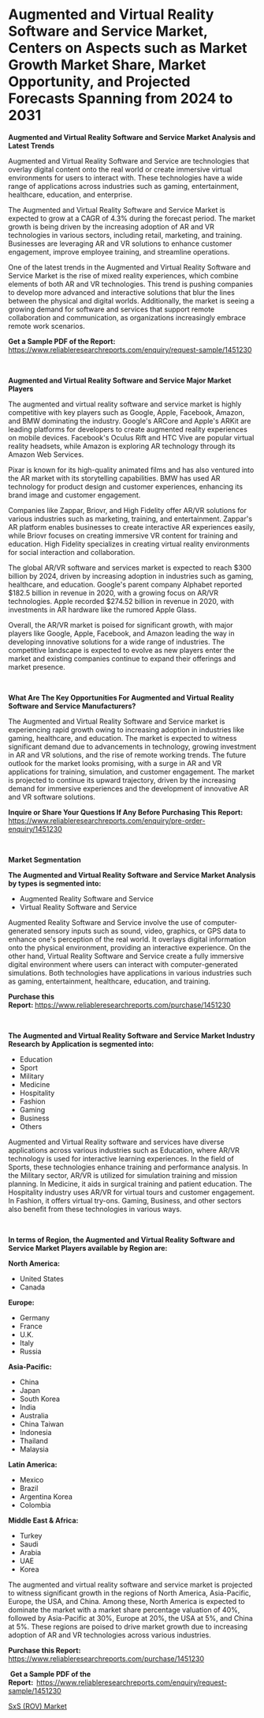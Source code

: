 <p><h1>Augmented and Virtual Reality Software and Service Market, Centers on Aspects such as Market Growth Market Share, Market Opportunity, and Projected Forecasts Spanning from 2024 to 2031</h1></p><p><strong>Augmented and Virtual Reality Software and Service Market Analysis and Latest Trends</strong></p>
<p><p>Augmented and Virtual Reality Software and Service are technologies that overlay digital content onto the real world or create immersive virtual environments for users to interact with. These technologies have a wide range of applications across industries such as gaming, entertainment, healthcare, education, and enterprise.</p><p>The Augmented and Virtual Reality Software and Service Market is expected to grow at a CAGR of 4.3% during the forecast period. The market growth is being driven by the increasing adoption of AR and VR technologies in various sectors, including retail, marketing, and training. Businesses are leveraging AR and VR solutions to enhance customer engagement, improve employee training, and streamline operations.</p><p>One of the latest trends in the Augmented and Virtual Reality Software and Service Market is the rise of mixed reality experiences, which combine elements of both AR and VR technologies. This trend is pushing companies to develop more advanced and interactive solutions that blur the lines between the physical and digital worlds. Additionally, the market is seeing a growing demand for software and services that support remote collaboration and communication, as organizations increasingly embrace remote work scenarios.</p></p>
<p><strong>Get a Sample PDF of the Report:&nbsp;</strong> <a href="https://www.reliableresearchreports.com/enquiry/request-sample/1451230">https://www.reliableresearchreports.com/enquiry/request-sample/1451230</a></p>
<p>&nbsp;</p>
<p><strong>Augmented and Virtual Reality Software and Service Major Market Players</strong></p>
<p><p>The augmented and virtual reality software and service market is highly competitive with key players such as Google, Apple, Facebook, Amazon, and BMW dominating the industry. Google's ARCore and Apple's ARKit are leading platforms for developers to create augmented reality experiences on mobile devices. Facebook's Oculus Rift and HTC Vive are popular virtual reality headsets, while Amazon is exploring AR technology through its Amazon Web Services.</p><p>Pixar is known for its high-quality animated films and has also ventured into the AR market with its storytelling capabilities. BMW has used AR technology for product design and customer experiences, enhancing its brand image and customer engagement.</p><p>Companies like Zappar, Briovr, and High Fidelity offer AR/VR solutions for various industries such as marketing, training, and entertainment. Zappar's AR platform enables businesses to create interactive AR experiences easily, while Briovr focuses on creating immersive VR content for training and education. High Fidelity specializes in creating virtual reality environments for social interaction and collaboration.</p><p>The global AR/VR software and services market is expected to reach $300 billion by 2024, driven by increasing adoption in industries such as gaming, healthcare, and education. Google's parent company Alphabet reported $182.5 billion in revenue in 2020, with a growing focus on AR/VR technologies. Apple recorded $274.52 billion in revenue in 2020, with investments in AR hardware like the rumored Apple Glass.</p><p>Overall, the AR/VR market is poised for significant growth, with major players like Google, Apple, Facebook, and Amazon leading the way in developing innovative solutions for a wide range of industries. The competitive landscape is expected to evolve as new players enter the market and existing companies continue to expand their offerings and market presence.</p></p>
<p>&nbsp;</p>
<p><strong>What Are The Key Opportunities For Augmented and Virtual Reality Software and Service Manufacturers?</strong></p>
<p><p>The Augmented and Virtual Reality Software and Service market is experiencing rapid growth owing to increasing adoption in industries like gaming, healthcare, and education. The market is expected to witness significant demand due to advancements in technology, growing investment in AR and VR solutions, and the rise of remote working trends. The future outlook for the market looks promising, with a surge in AR and VR applications for training, simulation, and customer engagement. The market is projected to continue its upward trajectory, driven by the increasing demand for immersive experiences and the development of innovative AR and VR software solutions.</p></p>
<p><strong>Inquire or Share Your Questions If Any Before Purchasing This Report:</strong> <a href="https://www.reliableresearchreports.com/enquiry/pre-order-enquiry/1451230">https://www.reliableresearchreports.com/enquiry/pre-order-enquiry/1451230</a></p>
<p>&nbsp;</p>
<p><strong>Market Segmentation</strong></p>
<p><strong>The Augmented and Virtual Reality Software and Service Market Analysis by types is segmented into:</strong></p>
<p><ul><li>Augmented Reality Software and Service</li><li>Virtual Reality Software and Service</li></ul></p>
<p><p>Augmented Reality Software and Service involve the use of computer-generated sensory inputs such as sound, video, graphics, or GPS data to enhance one's perception of the real world. It overlays digital information onto the physical environment, providing an interactive experience. On the other hand, Virtual Reality Software and Service create a fully immersive digital environment where users can interact with computer-generated simulations. Both technologies have applications in various industries such as gaming, entertainment, healthcare, education, and training.</p></p>
<p><strong>Purchase this Report:&nbsp;</strong><a href="https://www.reliableresearchreports.com/purchase/1451230">https://www.reliableresearchreports.com/purchase/1451230</a></p>
<p>&nbsp;</p>
<p><strong>The Augmented and Virtual Reality Software and Service Market Industry Research by Application is segmented into:</strong></p>
<p><ul><li>Education</li><li>Sport</li><li>Military</li><li>Medicine</li><li>Hospitality</li><li>Fashion</li><li>Gaming</li><li>Business</li><li>Others</li></ul></p>
<p><p>Augmented and Virtual Reality software and services have diverse applications across various industries such as Education, where AR/VR technology is used for interactive learning experiences. In the field of Sports, these technologies enhance training and performance analysis. In the Military sector, AR/VR is utilized for simulation training and mission planning. In Medicine, it aids in surgical training and patient education. The Hospitality industry uses AR/VR for virtual tours and customer engagement. In Fashion, it offers virtual try-ons. Gaming, Business, and other sectors also benefit from these technologies in various ways.</p></p>
<p>&nbsp;</p>
<p><strong>In terms of Region, the Augmented and Virtual Reality Software and Service Market Players available by Region are:</strong></p>
<p>
    <p> <strong> North America: </strong>
        <ul>
            <li>United States</li>
            <li>Canada</li>
        </ul>
        </p> 
    <p> <strong> Europe: </strong>
        <ul>
            <li>Germany</li>
            <li>France</li>
            <li>U.K.</li>
            <li>Italy</li>
            <li>Russia</li>
        </ul>
        </p> 
    <p> <strong> Asia-Pacific: </strong>
        <ul>
            <li>China</li>
            <li>Japan</li>
            <li>South Korea</li>
            <li>India</li>
            <li>Australia</li>
            <li>China Taiwan</li>
            <li>Indonesia</li>
            <li>Thailand</li>
            <li>Malaysia</li>
        </ul>
        </p> 
    <p> <strong> Latin America: </strong>
        <ul>
            <li>Mexico</li>
            <li>Brazil</li>
            <li>Argentina Korea</li>
            <li>Colombia</li>
        </ul>
        </p> 
    <p> <strong> Middle East & Africa: </strong>
        <ul>
            <li>Turkey</li>
            <li>Saudi</li>
            <li>Arabia</li>
            <li>UAE</li>
            <li>Korea</li>
        </ul>
    </p>
    </p>
<p><p>The augmented and virtual reality software and service market is projected to witness significant growth in the regions of North America, Asia-Pacific, Europe, the USA, and China. Among these, North America is expected to dominate the market with a market share percentage valuation of 40%, followed by Asia-Pacific at 30%, Europe at 20%, the USA at 5%, and China at 5%. These regions are poised to drive market growth due to increasing adoption of AR and VR technologies across various industries.</p></p>
<p><strong>Purchase this Report: </strong><a href="https://www.reliableresearchreports.com/purchase/1451230">https://www.reliableresearchreports.com/purchase/1451230</a></p>
<p>&nbsp;<strong>Get a Sample PDF of the Report:&nbsp;&nbsp;</strong><a href="https://www.reliableresearchreports.com/enquiry/request-sample/1451230">https://www.reliableresearchreports.com/enquiry/request-sample/1451230</a></p>
<p><strong></strong></p>
<p><p><a href="https://simplistic-meeting-7ee.notion.site/SxS-ROV-Market-Size-Growth-Outlook-from-2024-to-2031-projecting-at-Market-s-Trends-Analysis-by-A-30d8d16aee1d403daeac968a67c35645">SxS (ROV) Market</a></p></p>